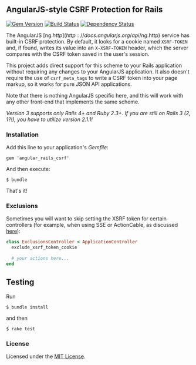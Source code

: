 ## AngularJS-style CSRF Protection for Rails

[![Gem Version](https://badge.fury.io/rb/angular_rails_csrf.svg)](https://badge.fury.io/rb/angular_rails_csrf)
[![Build Status](https://travis-ci.org/jsanders/angular_rails_csrf.png)](https://travis-ci.org/jsanders/angular_rails_csrf)
[![Dependency Status](https://gemnasium.com/badges/github.com/jsanders/angular_rails_csrf.svg)](https://gemnasium.com/github.com/jsanders/angular_rails_csrf)

The AngularJS [ng.$http](http://docs.angularjs.org/api/ng.$http) service has built-in CSRF protection. By default, it looks for a cookie named `XSRF-TOKEN` and, if found, writes its value into an `X-XSRF-TOKEN` header, which the server compares with the CSRF token saved in the user's session.

This project adds direct support for this scheme to your Rails application without requiring any changes to your AngularJS application. It also doesn't require the use of `csrf_meta_tags` to write a CSRF token into your page markup, so it works for pure JSON API applications.

Note that there is nothing AngularJS specific here, and this will work with any other front-end that implements the same scheme.

*Version 3 supports only Rails 4+ and Ruby 2.3+. If you are still on Rails 3 (2, 1?!), you have to utilize version 2.1.1!*

### Installation

Add this line to your application's *Gemfile*:

    gem 'angular_rails_csrf'

And then execute:

    $ bundle

That's it!

### Exclusions

Sometimes you will want to skip setting the XSRF token for certain controllers (for example, when using SSE or ActionCable, as discussed [here](https://github.com/jsanders/angular_rails_csrf/issues/7)):

```ruby
class ExclusionsController < ApplicationController
  exclude_xsrf_token_cookie
  
  # your actions here...
end
```

## Testing

Run

```console
$ bundle install
```

and then

```console
$ rake test
```

### License 

Licensed under the [MIT License](https://github.com/jsanders/angular_rails_csrf/blob/master/LICENSE).